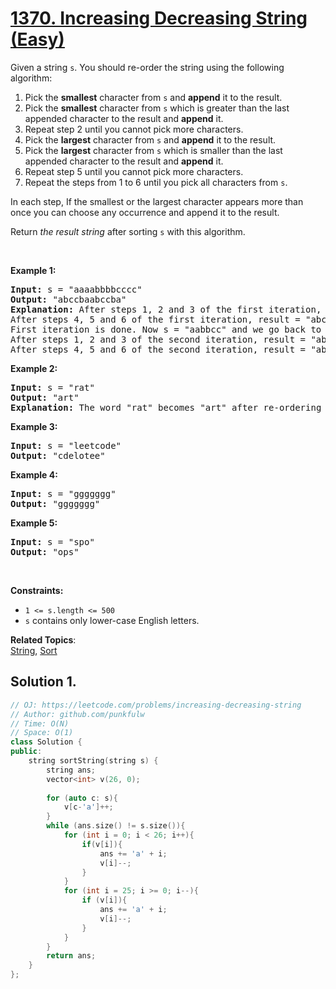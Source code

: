 # [1370. Increasing Decreasing String (Easy)](https://leetcode.com/problems/increasing-decreasing-string)

<p>Given a string <code>s</code>. You should re-order the string using the following algorithm:</p>

<ol>
	<li>Pick the <strong>smallest</strong> character from <code>s</code> and <strong>append</strong> it to the result.</li>
	<li>Pick the <strong>smallest</strong> character from <code>s</code> which is greater than the last appended character to the result and <strong>append</strong> it.</li>
	<li>Repeat step 2 until you cannot pick more characters.</li>
	<li>Pick the <strong>largest</strong>&nbsp;character from <code>s</code> and <strong>append</strong> it to the result.</li>
	<li>Pick the <strong>largest</strong>&nbsp;character from <code>s</code> which is smaller than the last appended character to the result and <strong>append</strong> it.</li>
	<li>Repeat step 5 until you cannot pick more characters.</li>
	<li>Repeat the steps from 1 to 6 until you pick all characters from <code>s</code>.</li>
</ol>

<p>In each step, If the smallest or the largest character appears more than once you can choose any occurrence and append it to the result.</p>

<p>Return <em>the result string</em> after sorting <code>s</code>&nbsp;with this algorithm.</p>

<p>&nbsp;</p>
<p><strong>Example 1:</strong></p>

<pre><strong>Input:</strong> s = "aaaabbbbcccc"
<strong>Output:</strong> "abccbaabccba"
<strong>Explanation:</strong> After steps 1, 2 and 3 of the first iteration, result = "abc"
After steps 4, 5 and 6 of the first iteration, result = "abccba"
First iteration is done. Now s = "aabbcc" and we go back to step 1
After steps 1, 2 and 3 of the second iteration, result = "abccbaabc"
After steps 4, 5 and 6 of the second iteration, result = "abccbaabccba"
</pre>

<p><strong>Example 2:</strong></p>

<pre><strong>Input:</strong> s = "rat"
<strong>Output:</strong> "art"
<strong>Explanation:</strong> The word "rat" becomes "art" after re-ordering it with the mentioned algorithm.
</pre>

<p><strong>Example 3:</strong></p>

<pre><strong>Input:</strong> s = "leetcode"
<strong>Output:</strong> "cdelotee"
</pre>

<p><strong>Example 4:</strong></p>

<pre><strong>Input:</strong> s = "ggggggg"
<strong>Output:</strong> "ggggggg"
</pre>

<p><strong>Example 5:</strong></p>

<pre><strong>Input:</strong> s = "spo"
<strong>Output:</strong> "ops"
</pre>

<p>&nbsp;</p>
<p><strong>Constraints:</strong></p>

<ul>
	<li><code>1 &lt;= s.length &lt;= 500</code></li>
	<li><code>s</code> contains only lower-case English letters.</li>
</ul>


**Related Topics**:  
[String](https://leetcode.com/tag/string/), [Sort](https://leetcode.com/tag/sort/)

## Solution 1.

```cpp
// OJ: https://leetcode.com/problems/increasing-decreasing-string
// Author: github.com/punkfulw
// Time: O(N)
// Space: O(1)
class Solution {
public:
    string sortString(string s) {
        string ans;
        vector<int> v(26, 0);
        
        for (auto c: s){
            v[c-'a']++;
        }
        while (ans.size() != s.size()){
            for (int i = 0; i < 26; i++){
                if(v[i]){
                    ans += 'a' + i;
                    v[i]--;
                }
            }
            for (int i = 25; i >= 0; i--){
                if (v[i]){
                    ans += 'a' + i;
                    v[i]--;
                }
            }
        }
        return ans;
    }
};
```
